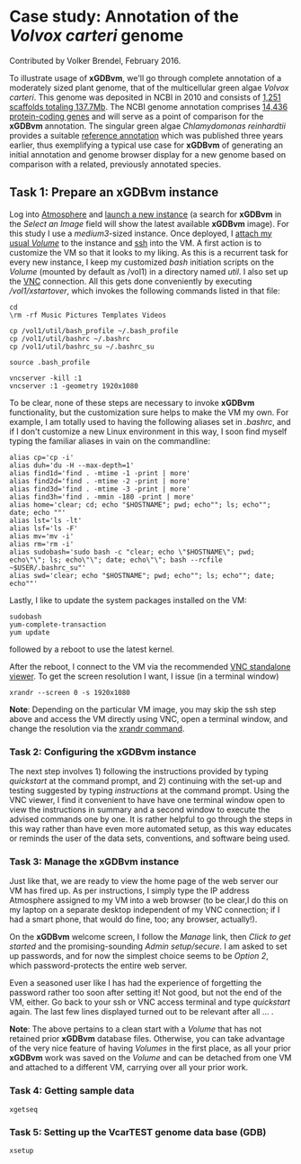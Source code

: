 # Case study: Annotation of the _Volvox carteri_ genome
Contributed by Volker Brendel, February 2016.

To illustrate usage of __xGDBvm__, we'll go through complete annotation of a
moderately sized plant genome, that of the multicellular green algae _Volvox
carteri_.
This genome was deposited in NCBI in 2010 and consists of
[1,251 scaffolds totaling 137.7Mb](http://www.ncbi.nlm.nih.gov/assembly/166018).
The NCBI genome annotation comprises
[14,436 protein-coding genes](http://www.ncbi.nlm.nih.gov/genome/?term=Volvox)
and will serve as a point of comparison for the __xGDBvm__ annotation.
The singular green algae _Chlamydomonas reinhardtii_ provides a suitable
[reference annotation](http://www.ncbi.nlm.nih.gov/genome/?term=Chlamydomonas)
which was published three years earlier, thus exemplifying a typical use case
for __xGDBvm__ of generating an initial annotation and genome browser display
for a new genome based on comparison with a related, previously annotated species.

## Task 1:  Prepare an __xGDBvm__ instance

Log into [Atmosphere](https://atmo.iplantcollaborative.org/) and
[launch a new instance](https://atmo.iplantcollaborative.org/application#new_instance)
(a search for __xGDBvm__ in the _Select an Image_ field will show the latest
available __xGDBvm__ image).
For this study I use a _medium3_-sized instance.
Once deployed, I
[attach my usual _Volume_](https://pods.iplantcollaborative.org/wiki/display/atmman/Using+Volumes)
to the instance and
[ssh](https://pods.iplantcollaborative.org/wiki/display/atmman/Logging+In+to+an+Instance)
into the VM.
A first action is to customize the VM so that it looks to my liking.
As this is a recurrent task for every new instance, I keep my customized
_bash_ initiation scripts on the _Volume_ (mounted by default as /vol1) in a
directory named _util_.
I also set up the
[VNC](https://pods.iplantcollaborative.org/wiki/display/atmman/Launching+and+Terminating+a+VNC+Viewer+Session)
connection.
All this gets done conveniently by executing _/vol1/xstartover_, which invokes
the following commands listed in that file:

```
cd
\rm -rf Music Pictures Templates Videos

cp /vol1/util/bash_profile ~/.bash_profile
cp /vol1/util/bashrc ~/.bashrc
cp /vol1/util/bashrc_su ~/.bashrc_su

source .bash_profile

vncserver -kill :1
vncserver :1 -geometry 1920x1080
```

To be clear, none of these steps are necessary to invoke __xGDBvm__ functionality,
but the customization sure helps to make the VM my own.
For example, I am totally used to having the following aliases set in _.bashrc_,
and if I don't customize a new Linux environment in this way, I soon find
myself typing the familiar aliases in vain on the commandline:

```
alias cp='cp -i'
alias duh='du -H --max-depth=1'
alias find1d='find . -mtime -1 -print | more'
alias find2d='find . -mtime -2 -print | more'
alias find3d='find . -mtime -3 -print | more'
alias find3h='find . -mmin -180 -print | more'
alias home='clear; cd; echo "$HOSTNAME"; pwd; echo""; ls; echo""; date; echo ""'
alias lst='ls -lt'
alias lsf='ls -F'
alias mv='mv -i'
alias rm='rm -i'
alias sudobash='sudo bash -c "clear; echo \"$HOSTNAME\"; pwd; echo\"\"; ls; echo\"\"; date; echo\"\"; bash --rcfile ~$USER/.bashrc_su"'
alias swd='clear; echo "$HOSTNAME"; pwd; echo""; ls; echo""; date; echo""'
```

Lastly, I like to update the system packages installed on the VM:

```
sudobash
yum-complete-transaction
yum update
```

followed by a reboot to use the latest kernel.

After the reboot, I connect to the VM via the recommended
[VNC standalone viewer](http://www.realvnc.com/download/viewer/).
To get the screen resolution I want, I issue (in a terminal window)

```
xrandr --screen 0 -s 1920x1080
```


__Note__: Depending on the particular VM image, you may skip the ssh step above
and access the VM directly using VNC, open a terminal window, and change the
resolution via the
[xrandr command](https://pods.iplantcollaborative.org/wiki/display/atmman/Changing+Screen+Resolution+for+the+VNC+Viewer).

### Task 2: Configuring the __xGDBvm__ instance
The next step involves 1) following the instructions provided by typing
_quickstart_ at the command prompt, and 2) continuing with the set-up and
testing suggested by typing _instructions_ at the command prompt.
Using the VNC viewer, I find it convenient to have have one terminal window
open to view the instructions in summary and a second window to execute the
advised commands one by one.
It is rather helpful to go through the steps in this way rather than have even
more automated setup, as this way educates or reminds the user of the data sets,
conventions, and software being used.

### Task 3: Manage the __xGDBvm__ instance
Just like that, we are ready to view the home page of the web server our VM
has fired up.
As per instructions, I simply type the IP address Atmosphere assigned to my
VM into a web browser (to be clear,I do this on my laptop on a separate
desktop independent of my VNC connection; if I had a smart phone, that would
do fine, too; any browser, actually!).

On the __xGDBvm__ welcome screen, I follow the _Manage_ link, then
_Click to get started_ and the promising-sounding _Admin setup/secure_.
I am asked to set up passwords, and for now the simplest choice seems to be
_Option 2_, which password-protects the entire web server.

Even a seasoned user like I has had the experience of forgetting the
password rather too soon after setting it!
Not good, but not the end of the VM, either.
Go back to your ssh or VNC access terminal and type _quickstart_ again.
The last few lines displayed turned out to be relevant after all ... .

__Note__: The above pertains to a clean start with a _Volume_ that has not
retained prior __xGDBvm__ database files.
Otherwise, you can take advantage of the very nice feature of having _Volumes_
in the first place, as all your prior __xGDBvm__ work was saved on the
_Volume_ and can be detached from one VM and attached to a different VM,
carrying over all your prior work.

### Task 4: Getting sample data

```
xgetseq
```


### Task 5: Setting up the VcarTEST genome data base (GDB)

```
xsetup
```

